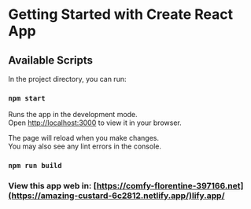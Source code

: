 # Getting Started with Create React App

## Available Scripts

In the project directory, you can run:

### `npm start`

Runs the app in the development mode.\
Open [http://localhost:3000](http://localhost:3000) to view it in your browser.

The page will reload when you make changes.\
You may also see any lint errors in the console.

### `npm run build`

### View this app web in:  [https://comfy-florentine-397166.net](https://amazing-custard-6c2812.netlify.app/)lify.app/
